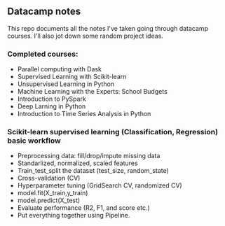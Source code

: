 ## Datacamp notes
This repo documents all the notes I've taken going through datacamp courses. I'll also jot down some random project ideas.

### Completed courses:
* Parallel computing with Dask
* Supervised Learning with Scikit-learn
* Unsupervised Learning in Python
* Machine Learning with the Experts: School Budgets
* Introduction to PySpark
* Deep Larning in Python
* Introduction to Time Series Analysis in Python

### Scikit-learn supervised learning (Classification, Regression) basic workflow
* Preprocessing data: fill/drop/impute missing data
* Standarlized, normalized, scaled features
* Train_test_split the dataset (test_size, random_state)
* Cross-validation (CV)
* Hyperparameter tuning (GridSearch CV, randomized CV)
* model.fit(X_train,y_train)
* model.predict(X_test)
* Evaluate performance (R2, F1, and score etc.)
* Put everything together using Pipeline. 